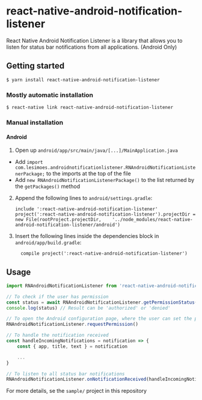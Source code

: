 # react-native-android-notification-listener

React Native Android Notification Listener is a library that allows you to listen for status bar notifications from all applications. (Android Only)

## Getting started

`$ yarn install react-native-android-notification-listener`

### Mostly automatic installation

`$ react-native link react-native-android-notification-listener`

### Manual installation

#### Android

1. Open up `android/app/src/main/java/[...]/MainApplication.java`
  - Add `import com.lesimoes.androidnotificationlistener.RNAndroidNotificationListenerPackage;` to the imports at the top of the file
  - Add `new RNAndroidNotificationListenerPackage()` to the list returned by the `getPackages()` method
2. Append the following lines to `android/settings.gradle`:
  	```
  	include ':react-native-android-notification-listener'
  	project(':react-native-android-notification-listener').projectDir = new File(rootProject.projectDir, 	'../node_modules/react-native-android-notification-listener/android')
  	```
3. Insert the following lines inside the dependencies block in `android/app/build.gradle`:
  	```
      compile project(':react-native-android-notification-listener')
  	```


## Usage
```javascript
import RNAndroidNotificationListener from 'react-native-android-notification-listener';

// To check if the user has permission
const status = await RNAndroidNotificationListener.getPermissionStatus()
console.log(status) // Result can be 'authorized' or 'denied'

// To open the Android configuration page, where the user can set the permissions
RNAndroidNotificationListener.requestPermission()

// To handle the notification received
const handleIncomingNotifications = notification => {
	const { app, title, text } = notification

	...
}

// To listen to all status bar notifications
RNAndroidNotificationListener.onNotificationReceived(handleIncomingNotifications)
```

For more details, se the `sample/` project in this repository